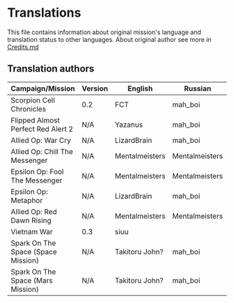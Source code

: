 # Translations
This file contains information about original mission's language and translation status to other languages. About original author see more in [Credits.md](https://github.com/MahBoiDeveloper/MentalOmegaWorld/blob/master/Credits.md)

## Translation authors
| Campaign/Mission                   | Version | English        | Russian        | Chinese        |
| ---------------------------------- | ------- | -------------- | -------------- | -------------- |
| Scorpion Cell Chronicles           | 0.2     | FCT            | mah_boi        | ZYJYGE         |
| Flipped Almost Perfect Red Alert 2 | N/A     | Yazanus        | mah_boi        |                |
| Allied Op: War Cry                 | N/A     | LizardBrain    | mah_boi        | ZYJYGE         |
| Allied Op: Chill The Messenger     | N/A     | Mentalmeisters | Mentalmeisters | Mentalmeisters |
| Epsilon Op: Fool The Messenger     | N/A     | Mentalmeisters | Mentalmeisters | Mentalmeisters |
| Epsilon Op: Metaphor               | N/A     | LizardBrain    | mah_boi        |                |
| Allied Op: Red Dawn Rising         | N/A     | Mentalmeisters | Mentalmeisters | Mentalmeisters |
| Vietnam War                        | 0.3     | siuu           |                |                |
| Spark On The Space (Space Mission) | N/A     | Takitoru John? | mah_boi        |                |
| Spark On The Space (Mars Mission)  | N/A     | Takitoru John? | mah_boi        |                |
